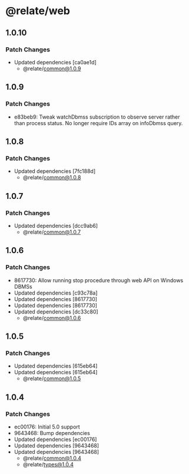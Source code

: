 # @relate/web

## 1.0.10

### Patch Changes

-   Updated dependencies [ca0ae1d]
    -   @relate/common@1.0.9

## 1.0.9

### Patch Changes

-   e83beb9: Tweak watchDbmss subscription to observe server rather than process status. No longer require IDs array on infoDbmss query.

## 1.0.8

### Patch Changes

-   Updated dependencies [7fc188d]
    -   @relate/common@1.0.8

## 1.0.7

### Patch Changes

-   Updated dependencies [dcc9ab6]
    -   @relate/common@1.0.7

## 1.0.6

### Patch Changes

-   8617730: Allow running stop procedure through web API on Windows DBMSs
-   Updated dependencies [c93c78a]
-   Updated dependencies [8617730]
-   Updated dependencies [8617730]
-   Updated dependencies [dc33c80]
    -   @relate/common@1.0.6

## 1.0.5

### Patch Changes

-   Updated dependencies [615eb64]
-   Updated dependencies [615eb64]
    -   @relate/common@1.0.5

## 1.0.4

### Patch Changes

-   ec00176: Initial 5.0 support
-   9643468: Bump dependencies
-   Updated dependencies [ec00176]
-   Updated dependencies [9643468]
-   Updated dependencies [9643468]
    -   @relate/common@1.0.4
    -   @relate/types@1.0.4

